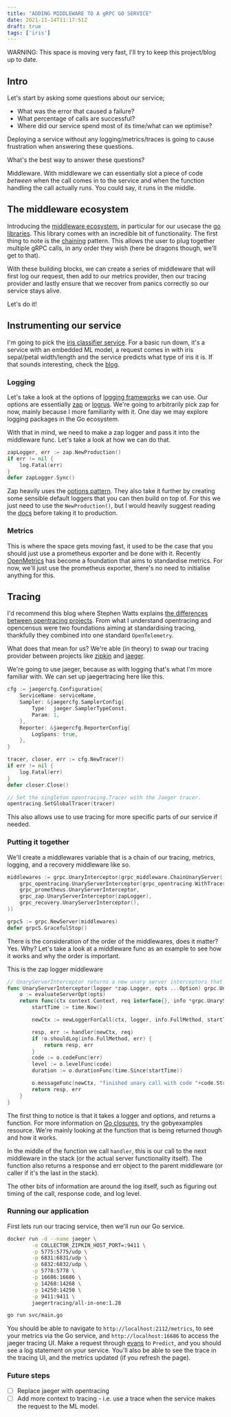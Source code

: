 ```yaml
---
title: "ADDING MIDDLEWARE TO A gRPC GO SERVICE"
date: 2021-11-14T11:17:51Z
draft: true
tags: ['iris']
---
```


WARNING: This space is moving very fast, I'll try to keep this project/blog up to date.

## Intro

Let's start by asking some questions about our service;
- What was the error that caused a failure?
- What percentage of calls are successful?
- Where did our service spend most of its time/what can we optimise?

Deploying a service without any logging/metrics/traces is going to cause frustration when answering these questions.

What's the best way to answer these questions?

Middleware.
With middleware we can essentially slot a piece of code _between_ when the call comes in to the service and when the function handling the call actually runs.
You could say, it runs in the middle.

## The middleware ecosystem

Introducing the [middleware ecosystem](https://github.com/grpc-ecosystem), in particular for our usecase the [go libraries](https://github.com/grpc-ecosystem/go-grpc-middleware).
This library comes with an incredible bit of functionality.
The first thing to note is the [chaining](https://pkg.go.dev/github.com/grpc-ecosystem/go-grpc-middleware#hdr-Chaining) pattern.
This allows the user to plug together multiple gRPC calls, in any order they wish (here be dragons though, we'll get to that).

With these building blocks, we can create a series of middleware that will first log our request, then add to our metrics provider, then our tracing provider and lastly ensure that we recover from panics correctly so our service stays alive.

Let's do it!

## Instrumenting our service

I'm going to pick the [iris classifier service](https://github.com/trelore/iris-classification).
For a basic run down, it's a service with an embedded ML model, a request comes in with iris sepal/petal width/length and the service predicts what type of iris it is.
If that sounds interesting, check the [blog](https://trelore.github.io/tags/iris/).

### Logging

Let's take a look at the options of [logging frameworks](https://pkg.go.dev/github.com/grpc-ecosystem/go-grpc-middleware#readme-logging) we can use.
Our options are essentially [zap](https://github.com/uber-go/zap) or [logrus](https://github.com/sirupsen/logrus).
We're going to arbitrarily pick zap for now, mainly because I more familiarity with it.
One day we may explore logging packages in the Go ecosystem.

With that in mind, we need to make a zap logger and pass it into the middleware func.
Let's take a look at how we can do that.

```go
zapLogger, err := zap.NewProduction()
if err != nil {
    log.Fatal(err)
}
defer zapLogger.Sync()
```

Zap heavily uses the [options pattern](https://dave.cheney.net/2014/10/17/functional-options-for-friendly-apis). 
They also take it further by creating some sensible default loggers that you can then build on top of.
For this we just need to use the `NewProduction()`, but I would heavily suggest reading the [docs](https://pkg.go.dev/go.uber.org/zap) before taking it to production.

### Metrics

This is where the space gets moving fast, it used to be the case that you should just use a prometheus exporter and be done with it.
Recently [OpenMetrics](https://github.com/OpenObservability/OpenMetrics/blob/main/specification/OpenMetrics.md) has become a foundation that aims to standardise metrics.
For now, we'll just use the prometheus exporter, there's no need to initialise anything for this.

## Tracing

I'd recommend this blog where Stephen Watts explains [the differences between opentracing projects](https://www.bmc.com/blogs/opentracing-opencensus-openmetrics/).
From what I understand opentracing and opencensus were two foundations aiming at standardising tracing, thankfully they combined into one standard `OpenTelemetry`.

What does that mean for us?
We're able (in theory) to swap our tracing provider between projects like [zipkin](https://github.com/openzipkin/zipkin-go) and [jaeger](https://github.com/jaegertracing/jaeger-client-go).

We're going to use jaeger, because as with logging that's what I'm more familiar with.
We can set up jaegertracing here like this.

```go
cfg := jaegercfg.Configuration{
    ServiceName: serviceName,
    Sampler: &jaegercfg.SamplerConfig{
        Type:  jaeger.SamplerTypeConst,
        Param: 1,
    },
    Reporter: &jaegercfg.ReporterConfig{
        LogSpans: true,
    },
}

tracer, closer, err := cfg.NewTracer()
if err != nil {
    log.Fatal(err)
}
defer closer.Close()

// Set the singleton opentracing.Tracer with the Jaeger tracer.
opentracing.SetGlobalTracer(tracer)
```

This also allows use to use tracing for more specific parts of our service if needed.

### Putting it together

We'll create a middlewares variable that is a chain of our tracing, metrics, logging, and a recovery middleware like so.

```go
middlewares := grpc.UnaryInterceptor(grpc_middleware.ChainUnaryServer(
    grpc_opentracing.UnaryServerInterceptor(grpc_opentracing.WithTracer(tracer)),
    grpc_prometheus.UnaryServerInterceptor,
    grpc_zap.UnaryServerInterceptor(zapLogger),
    grpc_recovery.UnaryServerInterceptor(),
))

grpcS := grpc.NewServer(middlewares)
defer grpcS.GracefulStop()
```

There is the consideration of the order of the middlewares, does it matter? Yes. Why?
Let's take a look at a middleware func as an example to see how it works and why the order is important.

This is the zap logger middleware

```go
// UnaryServerInterceptor returns a new unary server interceptors that adds zap.Logger to the context.
func UnaryServerInterceptor(logger *zap.Logger, opts ...Option) grpc.UnaryServerInterceptor {
	o := evaluateServerOpt(opts)
	return func(ctx context.Context, req interface{}, info *grpc.UnaryServerInfo, handler grpc.UnaryHandler) (interface{}, error) {
		startTime := time.Now()

		newCtx := newLoggerForCall(ctx, logger, info.FullMethod, startTime, o.timestampFormat)

		resp, err := handler(newCtx, req)
		if !o.shouldLog(info.FullMethod, err) {
			return resp, err
		}
		code := o.codeFunc(err)
		level := o.levelFunc(code)
		duration := o.durationFunc(time.Since(startTime))

		o.messageFunc(newCtx, "finished unary call with code "+code.String(), level, code, err, duration)
		return resp, err
	}
}
```

The first thing to notice is that it takes a logger and options, and returns a function.
For more information on [Go closures](https://gobyexample.com/closures), try the gobyexamples resource.
We're mainly looking at the function that is being returned though and how it works.

In the middle of the function we call `handler`, this is our call to the next middleware in the stack (or the actual server functionality itself).
The function also returns a response and err object to the parent middleware (or caller if it's the last in the stack).

The other bits of information are around the log itself, such as figuring out timing of the call, response code, and log level.

### Running our application

First lets run our tracing service, then we'll run our Go service.

```sh
docker run -d --name jaeger \
        -e COLLECTOR_ZIPKIN_HOST_PORT=:9411 \
        -p 5775:5775/udp \
        -p 6831:6831/udp \
        -p 6832:6832/udp \
        -p 5778:5778 \
        -p 16686:16686 \
        -p 14268:14268 \
        -p 14250:14250 \
        -p 9411:9411 \
        jaegertracing/all-in-one:1.28
```

```sh
go run svc/main.go
```

You should be able to navigate to `http://localhost:2112/metrics`, to see your metrics via the Go service, and `http://localhost:16686` to access the jaeger tracing UI.
Make a request through [evans](https://github.com/ktr0731/evans) to `Predict`, and you should see a log statement on your service.
You'll also be able to see the trace in the tracing UI, and the metrics updated (if you refresh the page).

### Future steps

- [ ] Replace jaeger with opentracing
- [ ] Add more context to tracing - i.e. use a trace when the service makes the request to the ML model.